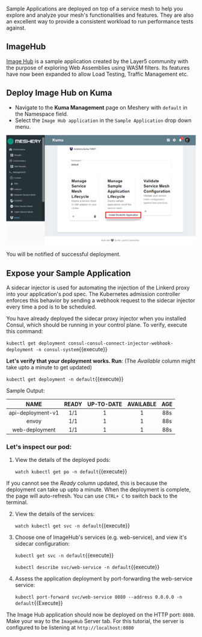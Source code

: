 Sample Applications are deployed on top of a service mesh to help you explore and analyze your mesh's functionalities and features. They are also an excellent way to provide a consistent workload to run performance tests against.

## ImageHub

[Image Hub](https://github.com/layer5io/image-hub) is a sample application created by the Layer5 community with the purpose of exploring Web Assemblies using WASM filters. Its features have now been expanded to allow Load Testing, Traffic Management etc.

## Deploy Image Hub on Kuma

- Navigate to the **Kuma Management** page on Meshery with `default` in the Namespace field.
- Select the `Image Hub application` in the `Sample Application` drop down menu.

![Kuma Imagehub](./assets/kuma-sample-app.png)

You will be notified of successful deployment.

## Expose your Sample Application

A sidecar injector is used for automating the injection of the Linkerd proxy into your application's pod spec. The Kubernetes admission controller enforces this behavior by sending a webhook request to the sidecar injector every time a pod is to be scheduled.

You have already deployed the sidecar proxy injector when you installed Consul, which should be running in your control plane. To verify, execute this command:

`kubectl get deployment consul-consul-connect-injector-webhook-deployment -n consul-system`{{execute}}

**Let's verify that your deployment works. Run**:
(The *Available* column might take upto a minute to get updated)

`kubectl get deployment -n default`{{execute}}

Sample Output:

|        NAME       | READY | UP-TO-DATE | AVAILABLE | AGE |
|:-----------------:|:-----:|:----------:|:---------:|:---:|
| api-deployment-v1 |  1/1  |      1     |     1     | 88s |
|       envoy       |  1/1  |      1     |     1     | 88s |
|   web-deployment  |  1/1  |      1     |     1     | 88s |

### Let's inspect our pod:

1. View the details of the deployed pods:

    `watch kubectl get po -n default`{{execute}} 

If you cannot see the *Ready* column updated, this is because the deployment can take up upto a minute. When the deployment is complete, the page will auto-refresh. You can use `CTRL+ C` to switch back to the terminal.

2. View the details of the services:

    `watch kubectl get svc -n default`{{execute}} 

3. Choose one of ImageHub's services (e.g. web-service), and view it's sidecar configuration:

    `kubectl get svc -n default`{{execute}}

    `kubectl describe svc/web-service -n default`{{execute}}

4. Assess the application deployment by port-forwarding the web-service service:

    `kubectl port-forward svc/web-service 8080 --address 0.0.0.0 -n default`{{Execute}}

The Image Hub application should now be deployed on the HTTP port: `8080`. Make your way to the `ImageHub` Server tab. For this tutorial, the server is configured to be listening at `http://localhost:8080`
